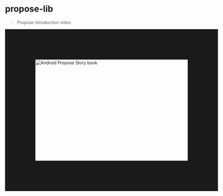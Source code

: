 # propose-lib
> Propose introduction video<br>
<a href="https://youtu.be/FpXSwXSbTYE" target="_blank">
<img src="https://raw.githubusercontent.com/JaeWoongOh/jaewoongoh.github.com/master/gist/images/propose/story book.png" 
alt="Android Propose Story book" width="596" height="334" border="100" /></a>
